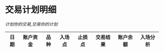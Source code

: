 # 交易计划明细

_计划你的交易,交易你的计划_

| 日期 | 账户资金 | 品种 | 入场点 | 止损点 | 交易结果 | 账户余额 | 入场分析 |
| ---- | -------- | ---- | ------ | ------ | -------- | -------- | -------- |
